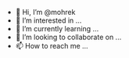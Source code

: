 - 👋 Hi, I’m @mohrek
- 👀 I’m interested in ...
- 🌱 I’m currently learning ...
- 💞️ I’m looking to collaborate on ...
- 📫 How to reach me ...

<!---
mohrek/mohrek is a ✨ special ✨ repository because its `README.md` (this file) appears on your GitHub profile.
You can click the Preview link to take a look at your changes.
--->
